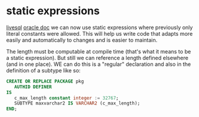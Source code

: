 # static expressions
[livesql](https://livesql.oracle.com/apex/livesql/file/content_EDX8UZPUE3RO12C4ETRA88I8X.html)
[oracle doc](http://docs.oracle.com/database/122/LNPLS/plsql-language-fundamentals.htm#LNPLS300)
we can now use static expressions where previously only literal constants were allowed. 
This will help us write code that adapts more easily and automatically to changes and is easier to maintain.

The length must be computable at compile time (that's what it means to be a static expression). 
But still we can reference a length defined elsewhere (and in one place). 
WE can do this is a "regular" declaration and also in the definition of a subtype like so:

```sql
CREATE OR REPLACE PACKAGE pkg 
   AUTHID DEFINER 
IS 
   c_max_length constant integer := 32767; 
   SUBTYPE maxvarchar2 IS VARCHAR2 (c_max_length); 
END;   
```



